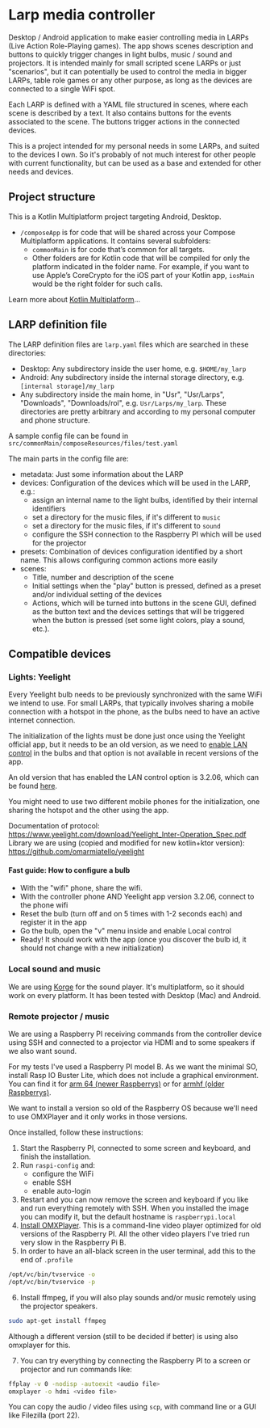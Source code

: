 # Larp media controller

Desktop / Android application to make easier controlling media in LARPs (Live Action Role-Playing games).
The app shows scenes description and buttons to quickly trigger changes in light bulbs,
music / sound and projectors. It is intended mainly for small scripted
scene LARPs or just "scenarios", but it can potentially be used to control the media in bigger LARPs,
table role games or any other purpose, as long as the devices are connected to a single WiFi spot.

Each LARP is defined with a YAML file structured in scenes, where each scene is described by
a text. It also contains buttons for the events associated to the scene. The buttons trigger
actions in the connected devices.

This is a project intended for my personal needs in some LARPs, and suited to the devices
I own. So it's probably of not much interest for other people with current functionality, but
can be used as a base and extended for other needs and devices.

## Project structure

This is a Kotlin Multiplatform project targeting Android, Desktop.

* `/composeApp` is for code that will be shared across your Compose Multiplatform applications.
  It contains several subfolders:
  - `commonMain` is for code that’s common for all targets.
  - Other folders are for Kotlin code that will be compiled for only the platform indicated in the folder name.
    For example, if you want to use Apple’s CoreCrypto for the iOS part of your Kotlin app,
    `iosMain` would be the right folder for such calls.


Learn more about [Kotlin Multiplatform](https://www.jetbrains.com/help/kotlin-multiplatform-dev/get-started.html)…

## LARP definition file

The LARP definition files are `larp.yaml` files which are searched in these directories:

* Desktop: Any subdirectory inside the user home, e.g. `$HOME/my_larp`
* Android: Any subdirectory inside the internal storage directory, e.g. `[internal storage]/my_larp`
* Any subdirectory inside the main home, in "Usr", "Usr/Larps", "Downloads", "Downloads/rol",
e.g. `Usr/Larps/my_larp`. These directories are pretty arbitrary and according to my personal
computer and phone structure.

A sample config file can be found in `src/commonMain/composeResources/files/test.yaml`

The main parts in the config file are:

* metadata: Just some information about the LARP
* devices: Configuration of the devices which will be used in the LARP, e.g.:
  * assign an internal name to the light bulbs, identified by their internal identifiers
  * set a directory for the music files, if it's different to `music` 
  * set a directory for the music files, if it's different to `sound`
  * configure the SSH connection to the Raspberry PI which will be used for the projector
* presets: Combination of devices configuration identified by a short name. This allows configuring
common actions more easily
* scenes:
  * Title, number and description of the scene
  * Initial settings when the "play" button is pressed, defined as a preset and/or individual setting
of the devices
  * Actions, which will be turned into buttons in the scene GUI, defined as the button text and the
devices settings that will be triggered when the button is pressed (set some light colors, play a
sound, etc.).

## Compatible devices

### Lights: Yeelight

Every Yeelight bulb needs to be previously synchronized with the same WiFi we intend to use. For small LARPs,
that typically involves sharing a mobile connection with a hotspot in the phone, as the bulbs need to
have an active internet connection.

The initialization of the lights must be done just once using the Yeelight official app, but it needs
to be an old version, as we need to [enable LAN control](https://home.yeelight.de/en/support/lan-control/)
in the bulbs and that option is not available in recent versions of the app.

An old version that has enabled the LAN control option is 3.2.06, which can be found
[here](https://www.apkmirror.com/apk/yeelink/yeelight/yeelight-3-2-06-release/yeelight-3-2-06-android-apk-download/).

You might need to use two different mobile phones for the initialization, one sharing the hotspot
and the other using the app.

Documentation of protocol: https://www.yeelight.com/download/Yeelight_Inter-Operation_Spec.pdf
Library we are using (copied and modified for new kotlin+ktor version):
https://github.com/omarmiatello/yeelight

#### Fast guide: How to configure a bulb

* With the "wifi" phone, share the wifi.
* With the controller phone AND Yeelight app version 3.2.06, connect to the phone wifi
* Reset the bulb (turn off and on 5 times with 1-2 seconds each) and register it in the app
* Go the bulb, open the "v" menu inside and enable Local control
* Ready! It should work with the app (once you discover the bulb id, it should not change with
a new initialization)

### Local sound and music

We are using [Korge](https://korge.org/) for the sound player. It's multiplatform, so it should
work on every platform. It has been tested with Desktop (Mac) and Android.

### Remote projector / music

We are using a Raspberry PI receiving commands from the controller device using SSH and connected
to a projector via HDMI and to some speakers if we also want sound.

For my tests I've used a Raspberry PI model B. As we want the minimal SO, install Rasp IO Buster Lite,
which does not include a graphical environment. You can find it for
[arm 64 (newer Raspberrys)](https://downloads.raspberrypi.org/raspios_arm64/images/raspios_arm64-2021-05-28/) or for
[armhf (older Raspberrys)](https://downloads.raspberrypi.org/raspios_lite_armhf/images/raspios_lite_armhf-2023-05-03/).

We want to install a version so old of the Raspberry OS because we'll need to use OMXPlayer and it only works in those
versions.

Once installed, follow these instructions:
1. Start the Raspberry PI, connected to some screen and keyboard, and finish the installation.
2. Run `raspi-config` and:
   * configure the WiFi
   * enable SSH
   * enable auto-login
3. Restart and you can now remove the screen and keyboard if you like and run everything remotely with SSH. When you installed
the image you can modify it, but the default hostname is `raspberrypi.local`
4. [Install OMXPlayer](https://pimylifeup.com/raspberry-pi-omxplayer/). This is a command-line video player optimized
for old versions of the Raspberry PI. All the other video players I've tried run very slow in the Raspberry Pi B.
5. In order to have an all-black screen in the user terminal, add this to the end of `.profile`
```bash
/opt/vc/bin/tvservice -o
/opt/vc/bin/tvservice -p
```
6. Install ffmpeg, if you will also play sounds and/or music remotely using the projector speakers.
```bash
sudo apt-get install ffmpeg
```
Although a different version (still to be decided if better) is using also omxplayer for this.

7. You can try everything by connecting the Raspberry PI to a screen or projector and run commands like:
```bash
ffplay -v 0 -nodisp -autoexit <audio file>
omxplayer -o hdmi <video file>
```
You can copy the audio / video files using `scp`, with command line or a GUI like Filezilla (port 22).

